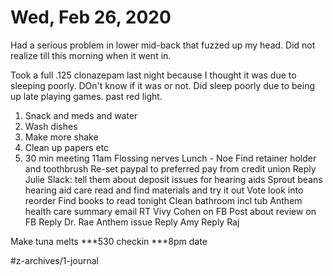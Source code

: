 # Wed, Feb 26, 2020
Had a serious problem in lower mid-back that fuzzed up my head. Did not realize till this morning when it went in.

Took a full .125 clonazepam last night because I thought it was due to sleeping poorly. DOn't know if it was or not. Did sleep poorly due to being up late playing games. past red light. 


1. Snack and meds and water
2. Wash dishes
3. Make more shake
4. Clean up papers etc
5. 30 min meeting 11am
Flossing nerves
Lunch - Noe
Find retainer holder and toothbrush
Re-set paypal to preferred pay from credit union 
Reply Julie
Slack: tell them about deposit issues for hearing aids
Sprout beans
hearing aid care read and find materials and try it out
Vote look into reorder
Find books to read tonight
Clean bathroom incl tub
Anthem health care summary email
RT Vivy Cohen on FB
Post about review on FB
Reply Dr. Rae
Anthem issue
Reply Amy
Reply Raj

Make tuna melts
***530 checkin
***8pm date



#z-archives/1-journal